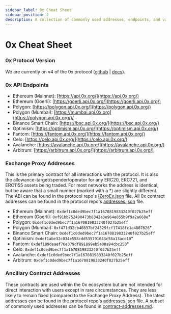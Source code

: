 ```yaml
---
sidebar_label: 0x Cheat Sheet
sidebar_position: 2
description: A collection of commonly used addresses, endpoints, and values across 0x products.
---
```


# 0x Cheat Sheet

### 0x Protocol Version

We are currently on v4 of the 0x protocol ([github](https://github.com/0xProject/protocol) | [docs](https://github.com/0xProject/protocol/tree/development/docs)).

### 0x API Endpoints

* Ethereum (Mainnet): [https://api.0x.org/](https://api.0x.org/)
* Ethereum (Goerli): [https://goerli.api.0x.org/](https://goerli.api.0x.org/)  &#x20;
* Polygon: [https://polygon.api.0x.org/](https://polygon.api.0x.org/)
* Polygon (Mumbai): [https://mumbai.api.0x.org](https://polygon.api.0x.org/)/
* Binance Smart Chain: [https://bsc.api.0x.org/](https://bsc.api.0x.org/)
* Optimism: [https://optimism.api.0x.org/](https://optimism.api.0x.org/)
* Fantom: [https://fantom.api.0x.org/](https://fantom.api.0x.org/)
* Celo: [https://celo.api.0x.org/](https://celo.api.0x.org/)
* Avalanche: [https://avalanche.api.0x.org/](https://avalanche.api.0x.org/)
* Arbitrum: [https://arbitrum.api.0x.org/](https://arbitrum.api.0x.org/)

### Exchange Proxy Addresses

This is the primary contract for all interactions with the protocol. It is also the allowance-target/spender/operator for any ERC20, ERC721, and ERC1155 assets being traded.  For most networks the address is identical, but be aware that a small number (marked with a \*) are slightly different. The ABI can be found in the protocol repo's [IZeroEx.json](https://github.com/0xProject/protocol/blob/development/packages/contract-artifacts/artifacts/IZeroEx.json) file. All 0x contract addresses can be found in the protocol repo's [addresses.json](https://github.com/0xProject/protocol/blob/a99c9161007b5457d81ffe6d5a853a3d489ce30e/packages/contract-addresses/addresses.json) file.

* Ethereum (Mainnet): `0xdef1c0ded9bec7f1a1670819833240f027b25eff`
* Ethereum (Goerli): `0xf91bb752490473b8342a3e964e855b9f9a2a668e`\*
* Polygon: `0xdef1c0ded9bec7f1a1670819833240f027b25eff`
* Polygon (Mumbai): `0xf471d32cb40837bf24529fcf17418fc1a4807626`\*
* Binance Smart Chain: `0xdef1c0ded9bec7f1a1670819833240f027b25eff`
* Optimism: `0xdef1abe32c034e558cdd535791643c58a13acc10`\*
* Fantom: `0xdef189deaef76e379df891899eb5a00a94cbc250`\*
* Celo: `0xdef1c0ded9bec7f1a1670819833240f027b25eff`
* Avalanche: `0xdef1c0ded9bec7f1a1670819833240f027b25eff`
* Arbitrum: `0xdef1c0ded9bec7f1a1670819833240f027b25eff`

### Ancillary Contract Addresses

These contracts are used within the 0x ecosystem but are not intended for direct interaction with users except in rare circumstances. They are less likely to remain fixed (compared to the Exchange Proxy Address). The latest addresses can be found in the protocol repo's [addresses.json](https://github.com/0xProject/protocol/blob/development/packages/contract-addresses/addresses.json) file. A subset of commonly used addresses can be found in [contract-addresses.md](../developer-resources/contract-addresses.md "mention").


